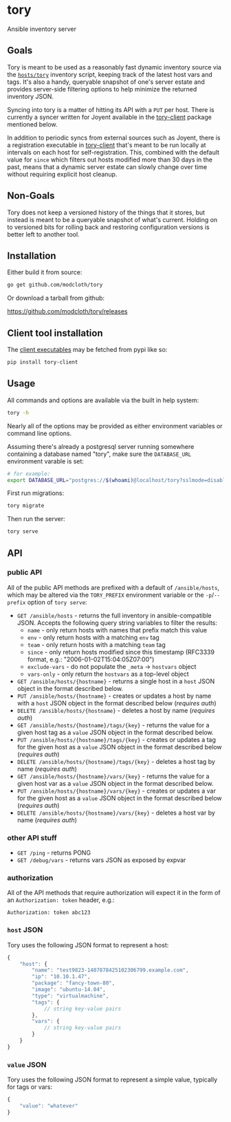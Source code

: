 tory
====

Ansible inventory server

## Goals

Tory is meant to be used as a reasonably fast dynamic inventory source via the
[`hosts/tory`](./hosts/tory) inventory script, keeping track of the latest host
vars and tags.  It's also a handy, queryable snapshot of one's server estate
and provides server-side filtering options to help minimize the returned
inventory JSON.

Syncing into tory is a matter of hitting its API with a `PUT` per host.  There
is currently a syncer written for Joyent available in the
[tory-client](https://github.com/modcloth/tory-client) package mentioned below.

In addition to periodic syncs from external sources such as Joyent, there is a
registration executable in
[tory-client](https://github.com/modcloth/tory-client) that's meant to be run
locally at intervals on each host for self-registration.  This, combined with
the default value for `since` which filters out hosts modified more than 30
days in the past, means that a dynamic server estate can slowly change over
time without requiring explicit host cleanup.

## Non-Goals

Tory does not keep a versioned history of the things that it stores, but
instead is meant to be a queryable snapshot of what's current.  Holding on to
versioned bits for rolling back and restoring configuration versions is better
left to another tool.

## Installation

Either build it from source:

``` bash
go get github.com/modcloth/tory
```

Or download a tarball from github:

https://github.com/modcloth/tory/releases

## Client tool installation

The [client executables](https://github.com/modcloth/tory-client) may be
fetched from pypi like so:

``` bash
pip install tory-client
```

## Usage

All commands and options are available via the built in help system:

``` bash
tory -h
```

Nearly all of the options may be provided as either environment variables or
command line options.

Assuming there's already a postgresql server running somewhere containing a
database named "tory", make sure the `DATABASE_URL` environment varable is set:

``` bash
# for example:
export DATABASE_URL="postgres://$(whoami)@localhost/tory?sslmode=disable"
```

First run migrations:

``` bash
tory migrate
```

Then run the server:

``` bash
tory serve
```


## API

### public API

All of the public API methods are prefixed with a default of `/ansible/hosts`,
which may be altered via the `TORY_PREFIX` environment variable or the
`-p`/`--prefix` option of `tory serve`:

* `GET /ansible/hosts` - returns the full inventory in ansible-compatible JSON.
Accepts the following query string variables to filter the results:
    * `name` - only return hosts with names that prefix match this value
    * `env` - only return hosts with a matching `env` tag
    * `team` - only return hosts with a matching `team` tag
    * `since` - only return hosts modified since this timestamp (RFC3339
      format, e.g.: "2006-01-02T15:04:05Z07:00")
    * `exclude-vars` - do not populate the `_meta` -&gt; `hostvars` object
    * `vars-only` - only return the `hostvars` as a top-level object
* `GET /ansible/hosts/{hostname}` - returns a single host in a `host` JSON
object in the format described below.
* `PUT /ansible/hosts/{hostname}` - creates or updates a host by name with a
`host` JSON object in the format described below (*requires auth*)
* `DELETE /ansible/hosts/{hostname}` - deletes a host by name (*requires auth*)
* `GET /ansible/hosts/{hostname}/tags/{key}` - returns the value for a given
host tag as a `value` JSON object in the format described below.
* `PUT /ansible/hosts/{hostname}/tags/{key}` - creates or updates a tag for the
given host as a `value` JSON object in the format described below (*requires
auth*)
* `DELETE /ansible/hosts/{hostname}/tags/{key}` - deletes a host tag by name
(*requires auth*)
* `GET /ansible/hosts/{hostname}/vars/{key}` - returns the value for a given
host var as a `value` JSON object in the format described below.
* `PUT /ansible/hosts/{hostname}/vars/{key}` - creates or updates a var for the
given host as a `value` JSON object in the format described below (*requires
auth*)
* `DELETE /ansible/hosts/{hostname}/vars/{key}` - deletes a host var by name
(*requires auth*)

### other API stuff

* `GET /ping` - returns PONG
* `GET /debug/vars` - returns vars JSON as exposed by expvar

### authorization

All of the API methods that require authorization will expect it in the form of
an `Authorization: token` header, e.g.:

```
Authorization: token abc123
```

### `host` JSON

Tory uses the following JSON format to represent a host:

``` javascript
{
    "host": {
        "name": "test9823-1407878425102306799.example.com",
        "ip": "10.10.1.47",
        "package": "fancy-town-80",
        "image": "ubuntu-14.04",
        "type": "virtualmachine",
        "tags": {
            // string key-value pairs
        },
        "vars": {
            // string key-value pairs
        }
    }
}
```

### `value` JSON

Tory uses the following JSON format to represent a simple value, typically for
tags or vars:

``` javascript
{
    "value": "whatever"
}
```
